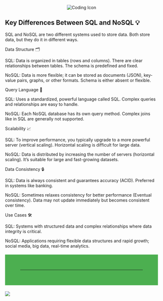 <p align="center">
  <img src="https://img.icons8.com/external-flaticons-lineal-color-flat-icons/64/000000/external-coding-web-development-flaticons-lineal-color-flat-icons.png" alt="Coding Icon" />
</p>

## Key Differences Between SQL and NoSQL 💡
SQL and NoSQL are two different systems used to store data. Both store data, but they do it in different ways.

Data Structure 🗂️

SQL: Data is organized in tables (rows and columns). There are clear relationships between tables. The schema is predefined and fixed.

NoSQL: Data is more flexible; it can be stored as documents (JSON), key-value pairs, graphs, or other formats. Schema is either absent or flexible.

Query Language 📝

SQL: Uses a standardized, powerful language called SQL. Complex queries and relationships are easy to handle.

NoSQL: Each NoSQL database has its own query method. Complex joins like in SQL are generally not supported.

Scalability 📈

SQL: To improve performance, you typically upgrade to a more powerful server (vertical scaling). Horizontal scaling is difficult for large data.

NoSQL: Data is distributed by increasing the number of servers (horizontal scaling). It’s suitable for large and fast-growing datasets.

Data Consistency 🔒

SQL: Data is always consistent and guarantees accuracy (ACID). Preferred in systems like banking.

NoSQL: Sometimes relaxes consistency for better performance (Eventual consistency). Data may not update immediately but becomes consistent over time.

Use Cases 🛠️

SQL: Systems with structured data and complex relationships where data integrity is critical.

NoSQL: Applications requiring flexible data structures and rapid growth; social media, big data, real-time analytics.

<hr style="border: 50px solid #4CAF50; margin: 20px 0;">

  <img src="https://capsule-render.vercel.app/api?type=waving&color=0:0f2027,50:203a43,100:2c5364&height=200&section=footer&text=Thanks%20for%20visiting!%20🚀&fontSize=30&fontColor=ffffff" />
</p>
